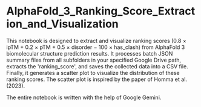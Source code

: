 # AlphaFold_3_Ranking_Score_Extraction_and_Visualization

This notebook is designed to extract and visualize ranking scores (0.8 × ipTM + 0.2 × pTM + 0.5 × disorder − 100 × has_clash) from AlphaFold 3 biomolecular structure prediction results. It processes batch JSON summary files from all subfolders in your specified Google Drive path, extracts the 'ranking_score', and saves the collected data into a CSV file. Finally, it generates a scatter plot to visualize the distribution of these ranking scores. The scatter plot is inspired by the paper of Homma et al. (2023). 

The entire notebook is written with the help of Google Gemini.
